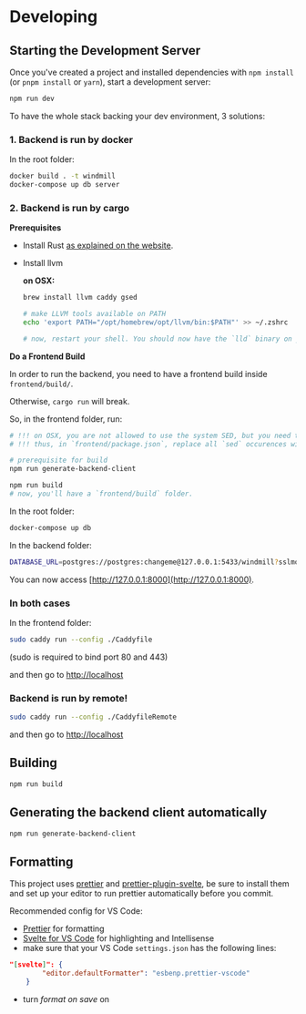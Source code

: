 # Developing

## Starting the Development Server

Once you've created a project and installed dependencies with `npm install` (or
`pnpm install` or `yarn`), start a development server:

```bash
npm run dev
```

To have the whole stack backing your dev environment, 3 solutions:

### 1. Backend is run by docker

In the root folder:

```bash
docker build . -t windmill
docker-compose up db server
```

### 2. Backend is run by cargo

**Prerequisites**

- Install Rust [as explained on the website](https://www.rust-lang.org/tools/install).
- Install llvm 

  **on OSX:**
  ```bash
  brew install llvm caddy gsed
  
  # make LLVM tools available on PATH
  echo 'export PATH="/opt/homebrew/opt/llvm/bin:$PATH"' >> ~/.zshrc
  
  # now, restart your shell. You should now have the `lld` binary on your PATH.
  ```
  
**Do a Frontend Build**

In order to run the backend, you need to have a frontend build inside `frontend/build/`.

Otherwise, `cargo run` will break.

So, in the frontend folder, run:

```bash
# !!! on OSX, you are not allowed to use the system SED, but you need to use GNU SED.
# !!! thus, in `frontend/package.json`, replace all `sed` occurences with `gsed`.

# prerequisite for build
npm run generate-backend-client

npm run build
# now, you'll have a `frontend/build` folder.
```

In the root folder:

```bash
docker-compose up db
```

In the backend folder:

```bash
DATABASE_URL=postgres://postgres:changeme@127.0.0.1:5433/windmill?sslmode=disable cargo run
```

You can now access [http://127.0.0.1:8000](http://127.0.0.1:8000).

### In both cases

In the frontend folder:

```bash
sudo caddy run --config ./Caddyfile
```

(sudo is required to bind port 80 and 443)

and then go to <http://localhost>

### Backend is run by remote!

```bash
sudo caddy run --config ./CaddyfileRemote
```

and then go to <http://localhost>

## Building

```bash
npm run build
```

## Generating the backend client automatically

```bash
npm run generate-backend-client
```

## Formatting

This project uses [prettier](https://prettier.io/docs/en/install.html) and
[prettier-plugin-svelte](https://github.com/sveltejs/prettier-plugin-svelte), be
sure to install them and set up your editor to run prettier automatically before
you commit.

Recommended config for VS Code:

- [Prettier](https://marketplace.visualstudio.com/items?itemName=esbenp.prettier-vscode)
  for formatting
- [Svelte for VS Code](https://marketplace.visualstudio.com/items?itemName=svelte.svelte-vscode)
  for highlighting and Intellisense
- make sure that your VS Code `settings.json` has the following lines:

```json
"[svelte]": {
        "editor.defaultFormatter": "esbenp.prettier-vscode"
    }
```

- turn _format on save_ on
